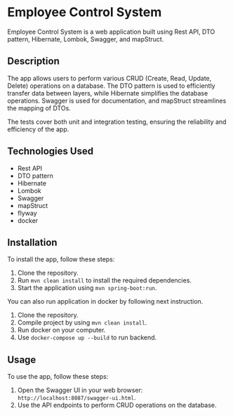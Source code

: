 
# Employee Control System<br>

Employee Control System is a web application built using Rest API, DTO pattern, Hibernate, Lombok, Swagger, and mapStruct.<br>

## Description<br>

The app allows users to perform various CRUD (Create, Read, Update, Delete) operations on a database. The DTO pattern is used to efficiently transfer data between layers, while Hibernate simplifies the database operations. Swagger is used for documentation, and mapStruct streamlines the mapping of DTOs.<br>

The tests cover both unit and integration testing, ensuring the reliability and efficiency of the app.<br>

## Technologies Used<br>

- Rest API<br>
- DTO pattern<br>
- Hibernate<br>
- Lombok<br>
- Swagger<br>
- mapStruct<br>
- flyway<br>
- docker<br>

## Installation<br>

To install the app, follow these steps:<br>

1. Clone the repository.<br>
2. Run `mvn clean install` to install the required dependencies.<br>
3. Start the application using `mvn spring-boot:run`.<br>

You can also run application in docker by following next instruction.<br>
1. Clone the repository.<br>
2. Compile project by using `mvn clean install`.<br>
3. Run docker on your computer.<br>
4. Use `docker-compose up --build` to run backend.<br>

## Usage<br>

To use the app, follow these steps:<br>

1. Open the Swagger UI in your web browser: `http://localhost:8087/swagger-ui.html`.<br>
2. Use the API endpoints to perform CRUD operations on the database.<br>
